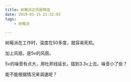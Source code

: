 ```yaml
---
title: 树莓派之风扇降温
date: 2019-01-15 21:32:03
tags:
	- 树莓派

---
```




树莓派在工作时，温度在50多度，就容易死机。

加上风扇。是5v的风扇。

5v的噪音有点大，用杜邦线延长，插到3.3v上去。噪音小了些？

能不能根据情况来调速呢？

